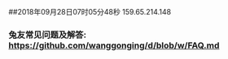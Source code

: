 ##2018年09月28日07时05分48秒 159.65.214.148
### 兔友常见问题及解答: https://github.com/wanggonging/d/blob/w/FAQ.md
